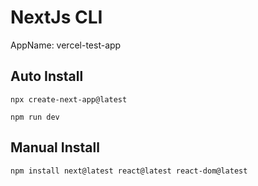 # NextJs CLI

AppName: vercel-test-app

## Auto Install

```cli
npx create-next-app@latest

npm run dev
```


## Manual Install

```cli
npm install next@latest react@latest react-dom@latest
```